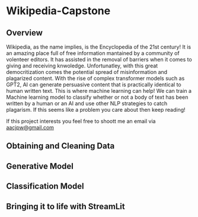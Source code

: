 # Wikipedia-Capstone


## Overview

Wikipedia, as the name implies, is the Encyclopedia of the 21st century! It is an amazing place full of free information mantained by a community of volenteer editors. It has assisted in the removal of barriers when it comes to giving and receiving knwoledge. Unfortunatley, with this great democritization comes the potential spread of misinformation and plagarized content. With the rise of complex transformer models such as GPT2, AI can generate persuasive content that is practically identical to human written text. This is where machine learning can help! We can train a Machine learning model to classify whether or not a body of text has been written by a human or an AI and use other NLP strategies to catch plagarism. If this seems like a problem you care about then keep reading!

If this project interests you feel free to shoott me an email via aacjpw@gmail.com

## Obtaining and Cleaning Data

## Generative Model

## Classification Model

## Bringing it to life with StreamLit
